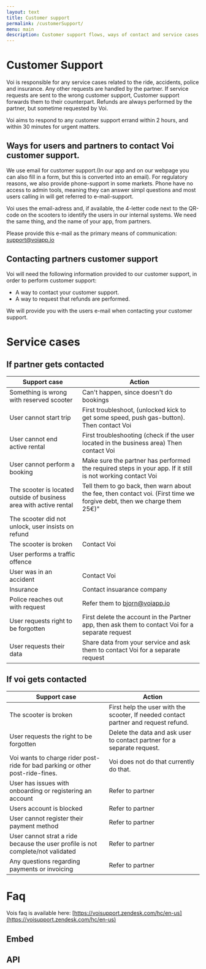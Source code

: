 ```yaml
---
layout: text
title: Customer support
permalink: /customerSupport/
menu: main
description: Customer support flows, ways of contact and service cases.
---
```


# Customer Support
Voi is responsible for any service cases related to the ride, accidents, police and insurance. Any other requests are handled by the partner. If service requests are sent to the wrong customer support, Customer support forwards them to their counterpart. Refunds are always performed by the partner, but sometime requested by Voi.

Voi aims to respond to any customer support errand within 2 hours, and within 30 minutes for urgent matters.

## Ways for users and partners to contact Voi customer support.
We use email for customer support.(In our app and on our webpage you can also fill in a form, but this is converted into an email). For regulatory reasons, we also provide phone-support in some markets. Phone have no access to admin tools, meaning they can answer simpl questions and most users calling in will get referred to e-mail-support.

Voi uses the email-adress and, if available, the 4-letter code next to the QR-code on the scooters to identify the users in our internal systems. We need the same thing, and the name of your app, from partners.

Please provide this e-mail as the primary means of communication: [support@voiapp.io](support@voiapp.io)

## Contacting partners customer support
Voi will need the following information provided to our customer support, in order to perform customer support:
* A way to contact your customer support.
* A way to request that refunds are performed.

We will provide you with the users e-mail when contacting your customer support.

# Service cases
## If partner gets contacted

|Support case | Action |
|---|---|
|Something is wrong with reserved scooter|Can't happen, since doesn't do bookings|
|User cannot start trip|First troubleshoot, (unlocked kick to get some speed, push gas-button). Then contact Voi|
|User cannot end active rental|First troubleshooting (check if the user located in the business area) Then contact Voi|
|User cannot perform a booking|Make sure the partner has performed the required steps in your app. If it still is not working contact Voi|
|The scooter is located outside of business area with active rental|Tell them to go back, then warn about the fee, then contact voi. (First time we forgive debt, then we charge them 25€)" |
|The scooter did not unlock, user insists on refund| |
|The scooter is broken |Contact Voi|
|User performs a traffic offence| |
|User was in an accident |Contact Voi|
|Insurance|Contact insuarance company|
|Police reaches out with request|Refer them to [bjorn@voiapp.io](mailto:bjorn@voiapp.io)|
|User requests right to be forgotten|First delete the account in the Partner app, then ask them to contact Voi for a separate request|
|User requests their data|Share data from your service and ask them to contact Voi for a separate request|

## If voi gets contacted

|Support case | Action |
|---|---|
|The scooter is broken |First help the user with the scooter, If needed contact partner and request  refund.|
|User requests the right to be forgotten|Delete the data and ask user to contact partner for a separate request.|
|Voi wants to charge rider post-ride for bad parking or other post-ride-fines.|Voi does not do that currently do that.|
|User has issues with onboarding or registering an account|Refer to partner|
|Users account is blocked|Refer to partner|
|User cannot register their payment method|Refer to partner|
|User cannot strat a ride because the user profile is not complete/not validated|Refer to partner|
|Any questions regarding payments or invoicing|Refer to partner|

# Faq
Vois faq is available here: [https://voisupport.zendesk.com/hc/en-us](https://voisupport.zendesk.com/hc/en-us)

## Embed

## API